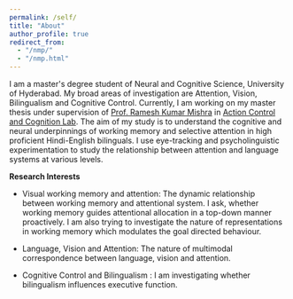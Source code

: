 ```yaml
---
permalink: /self/
title: "About"
author_profile: true
redirect_from: 
  - "/nmp/"
  - "/nmp.html"
---
```

I am a master's degree student of Neural and Cognitive Science, University of Hyderabad. My broad areas of investigation are Attention, Vision, Bilingualism and Cognitive Control. Currently, I am working on my master thesis under supervision of [Prof. Ramesh Kumar Mishra](https://rameshkumarmishra.wordpress.com/) in [Action Control and Cognition Lab](https://actioncontrolcognitionlaboratory.wordpress.com/). The aim of my study is to understand the cognitive and neural underpinnings of working memory and selective attention in high proficient Hindi-English bilinguals. I use eye-tracking and psycholinguistic experimentation to study the relationship between attention and language systems at various levels. 


**Research Interests**
- Visual working memory and attention: The dynamic relationship between working memory and attentional system. I ask, whether working memory guides attentional allocation in a top-down manner proactively. I am also trying to investigate the nature of representations in working memory which modulates the goal directed behaviour.

- Language, Vision and Attention: The nature of multimodal correspondence between language, vision and attention. 

- Cognitive Control and Bilingualism : I am investigating whether bilingualism influences executive function. 

